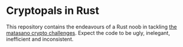 # Cryptopals in Rust

This repository contains the endeavours of a Rust noob in tackling <a href=cryptopals.com>the matasano crypto challenges</a>. Expect the code to be ugly, inelegant, inefficient and inconsistent.
